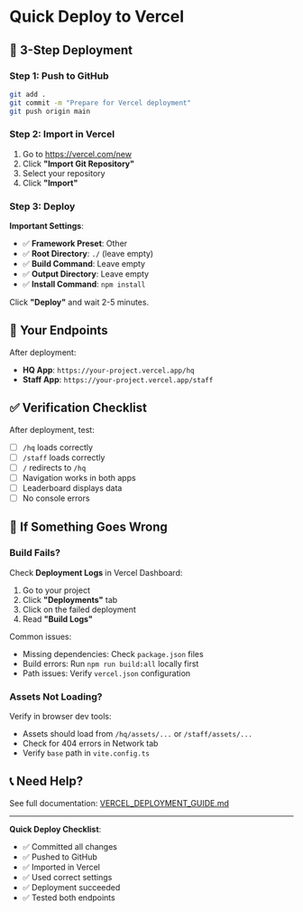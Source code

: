 # Quick Deploy to Vercel

## 🚀 3-Step Deployment

### Step 1: Push to GitHub

```bash
git add .
git commit -m "Prepare for Vercel deployment"
git push origin main
```

### Step 2: Import in Vercel

1. Go to https://vercel.com/new
2. Click **"Import Git Repository"**
3. Select your repository
4. Click **"Import"**

### Step 3: Deploy

**Important Settings**:
- ✅ **Framework Preset**: Other
- ✅ **Root Directory**: `./` (leave empty)
- ✅ **Build Command**: Leave empty
- ✅ **Output Directory**: Leave empty
- ✅ **Install Command**: `npm install`

Click **"Deploy"** and wait 2-5 minutes.

## 🎯 Your Endpoints

After deployment:
- **HQ App**: `https://your-project.vercel.app/hq`
- **Staff App**: `https://your-project.vercel.app/staff`

## ✅ Verification Checklist

After deployment, test:
- [ ] `/hq` loads correctly
- [ ] `/staff` loads correctly
- [ ] `/` redirects to `/hq`
- [ ] Navigation works in both apps
- [ ] Leaderboard displays data
- [ ] No console errors

## 🔧 If Something Goes Wrong

### Build Fails?
Check **Deployment Logs** in Vercel Dashboard:
1. Go to your project
2. Click **"Deployments"** tab
3. Click on the failed deployment
4. Read **"Build Logs"**

Common issues:
- Missing dependencies: Check `package.json` files
- Build errors: Run `npm run build:all` locally first
- Path issues: Verify `vercel.json` configuration

### Assets Not Loading?
Verify in browser dev tools:
- Assets should load from `/hq/assets/...` or `/staff/assets/...`
- Check for 404 errors in Network tab
- Verify `base` path in `vite.config.ts`

## 📞 Need Help?

See full documentation: [VERCEL_DEPLOYMENT_GUIDE.md](./VERCEL_DEPLOYMENT_GUIDE.md)

---

**Quick Deploy Checklist**:
- ✅ Committed all changes
- ✅ Pushed to GitHub
- ✅ Imported in Vercel
- ✅ Used correct settings
- ✅ Deployment succeeded
- ✅ Tested both endpoints
